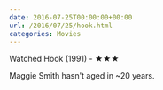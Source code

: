 ```yaml
---
date: 2016-07-25T00:00:00+00:00
url: /2016/07/25/hook.html
categories: Movies
---
```

Watched Hook (1991) - ★★★

Maggie Smith hasn't aged in ~20 years.



